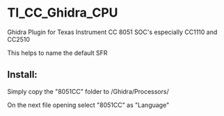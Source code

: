 # TI_CC_Ghidra_CPU
Ghidra Plugin for Texas Instrument CC 8051 SOC's especially CC1110 and CC2510

This helps to name the default SFR

## Install:
  Simply copy the "8051CC" folder to <Ghidra>/Ghidra/Processors/
  
  On the next file opening select "8051CC" as "Language"
